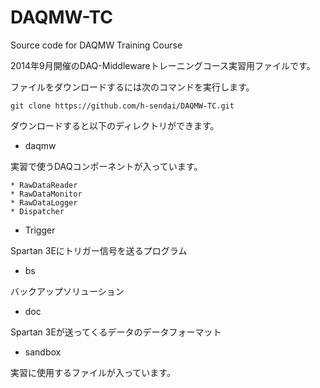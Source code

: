 DAQMW-TC
========

Source code for DAQMW Training Course

2014年9月開催のDAQ-Middlewareトレーニングコース実習用ファイルです。

ファイルをダウンロードするには次のコマンドを実行します。

    git clone https://github.com/h-sendai/DAQMW-TC.git

ダウンロードすると以下のディレクトリができます。

* daqmw

実習で使うDAQコンポーネントが入っています。

    * RawDataReader
    * RawDataMonitor
    * RawDataLogger
    * Dispatcher

* Trigger

Spartan 3Eにトリガー信号を送るプログラム

* bs

バックアップソリューション

* doc

Spartan 3Eが送ってくるデータのデータフォーマット

* sandbox

実習に使用するファイルが入っています。
